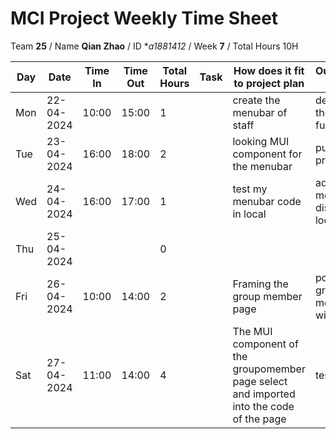 # MCI Project Weekly Time Sheet

Team **25** / Name **Qian Zhao** / ID **a1881412* / Week **7** / Total Hours 10H

| Day | Date       | Time In | Time Out | Total Hours | Task | How does it fit to project plan | Outcome/Next action |
| --- | ---------- | ------- | -------- | ----------- | ---- | ------------------------------- | ------------------- |
| Mon | 22-04-2024 |  10:00       |  15:00        | 1        |  | create the menubar of staff |   development the menubar function| 
| Tue | 23-04-2024 |  16:00     |     18:00     | 2           | |  looking MUI component for the menubar   |  put it in our project|
| Wed | 24-04-2024 | 16:00   | 17:00    | 1           ||  test my menubar code in local |  adjust the menubar display location| 
| Thu | 25-04-2024 |         |          | 0        | | | |
| Fri | 26-04-2024 | 10:00   | 14:00    | 2      |   | Framing the group member page| populating the groupo member page with data|
| Sat | 27-04-2024 | 11:00   | 14:00    | 4         | |The MUI component of the groupomember page select and imported into the code of the page | test
